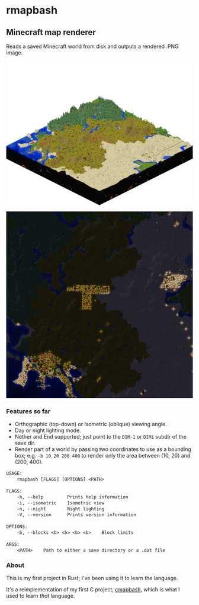 # rmapbash
## Minecraft map renderer

Reads a saved Minecraft world from disk and outputs a rendered .PNG image.

![Isometric day mode](./samples/iso-day.png?raw=true)

![Orthographic night mode](./samples/ortho-night.png?raw=true)

### Features so far

- Orthographic (top-down) or isometric (oblique) viewing angle.
- Day or night lighting mode.
- Nether and End supported; just point to the `DIM-1` or `DIM1` subdir of the save dir.
- Render part of a world by passing two coordinates to use as a bounding box;
  e.g. `-b 10 20 200 400` to render only the area between (10, 20) and (200, 400).

```
USAGE:
    rmapbash [FLAGS] [OPTIONS] <PATH>

FLAGS:
    -h, --help         Prints help information
    -i, --isometric    Isometric view
    -n, --night        Night lighting
    -V, --version      Prints version information

OPTIONS:
    -b, --blocks <b> <b> <b> <b>    Block limits

ARGS:
    <PATH>    Path to either a save directory or a .dat file
```

### About

This is my first project in Rust; I've been using it to learn the language.

It's a reimplementation of my first C project, [cmapbash](https://github.com/saltire/cmapbash),
which is what I used to learn *that* language.
